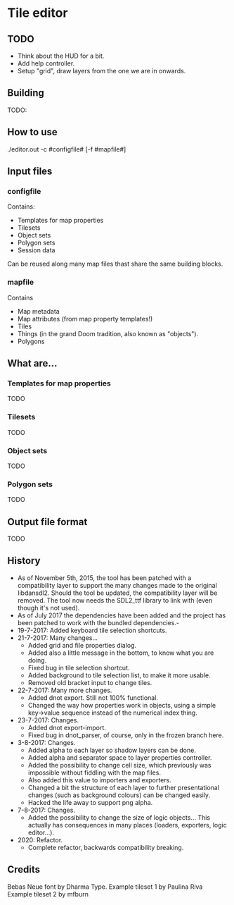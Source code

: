 # Tile editor

## TODO

- Think about the HUD for a bit.
- Add help controller.
- Setup "grid", draw layers from the one we are in onwards.

## Building

TODO:

## How to use

./editor.out -c #configfile# [-f #mapfile#]

## Input files
### configfile

Contains:

- Templates for map properties
- Tilesets
- Object sets
- Polygon sets
- Session data

Can be reused along many map files thast share the same building blocks.

### mapfile

Contains

- Map metadata
- Map attributes (from map property templates!)
- Tiles
- Things (in the grand Doom tradition, also known as "objects").
- Polygons

## What are...
### Templates for map properties

TODO

### Tilesets

TODO

### Object sets

TODO

### Polygon sets

TODO

## Output file format

TODO

## History

- As of November 5th, 2015, the tool has been patched with a compatibility layer to support the many changes made to the original libdansdl2. Should the tool be updated, the compatibility layer will be removed. The tool now needs the SDL2_ttf library to link with (even though it's not used).
- As of July 2017 the dependencies have been added and the project has been patched to work with the bundled dependencies.-
- 19-7-2017: Added keyboard tile selection shortcuts.
- 21-7-2017: Many changes...
	- Added grid and file properties dialog.
	- Added also a little message in the bottom, to know what you are doing.
	- Fixed bug in tile selection shortcut.
	- Added background to tile selection list, to make it more usable.
	- Removed old bracket input to change tiles.
- 22-7-2017: Many more changes.
	- Added dnot export. Still not 100% functional.
	- Changed the way how properties work in objects, using a simple key->value sequence instead of the numerical index thing.
- 23-7-2017: Changes.
	- Added dnot export-import.
	- Fixed bug in dnot_parser, of course, only in the frozen branch here.
- 3-8-2017: Changes.
	- Added alpha to each layer so shadow layers can be done.
	- Added alpha and separator space to layer properties controller.
	- Added the possibility to change cell size, which previously was impossible without fiddling with the map files.
	- Also added this value to importers and exporters.
	- Changed a bit the structure of each layer to further presentational changes (such as background colours) can be changed easily.
	- Hacked the life away to support png alpha.
- 7-8-2017: Changes.
	- Added the possibility to change the size of logic objects... This actually has consequences in many places (loaders, exporters, logic editor...).
- 2020: Refactor.
	- Complete refactor, backwards compatibility breaking.

## Credits

Bebas Neue font by Dharma Type.
Example tileset 1 by Paulina Riva
Example tileset 2 by mfburn
